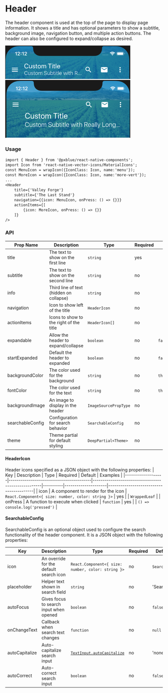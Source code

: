 # Header
The header component is used at the top of the page to display page information. It shows a title and has optional parameters to show a subtitle, background image, navigation button, and multiple action buttons. The header can also be configured to expand/collapse as desired.

<img width="400" alt="Collapsed header" src="./images/header_small.png">
<img width="400" alt="Expanded header" src="./images/header_large.png">

### Usage
```
import { Header } from '@pxblue/react-native-components';
import Icon from 'react-native-vector-icons/MaterialIcons';
const MenuIcon = wrapIcon({IconClass: Icon, name:'menu'});
const MoreIcon = wrapIcon({IconClass: Icon, name:'more-vert'});
...
<Header
    title={'Valley Forge'}
    subtitle={'The Last Stand'}
    navigation={{icon: MenuIcon, onPress: () => {}}}
    actionItems={[
        {icon: MoreIcon, onPress: () => {}}
    ]}
/>
```

### API
| Prop Name         | Description                             | Type                  | Required | Default                  | Examples                                   |
|-------------------|-----------------------------------------|-----------------------|----------|--------------------------|--------------------------------------------|
| title             | The text to show on the first line      | `string`              | yes      |                          | 'Hello World'                              |
| subtitle          | The text to show on the second line     | `string`              | no       |                          | 'Subtitle'                                 |
| info              | Third line of text (hidden on collapse) | `string`              | no       |                          | 'Hidden Text'                              |
| navigation        | Icon to show left of the title          | `HeaderIcon`          | no       |                          | `{icon: MenuIcon, onClick: () => {}}`      |
| actionItems       | Icons to show to the right of the title | `HeaderIcon[]`        | no       |                          |                                            |
| expandable        | Allow the header to expand/collapse     | `boolean`             | no       | `false`                  |                                            |
| startExpanded     | Default the header to expanded          | `boolean`             | no       | `false`                  |                                            |
| backgroundColor   | The color used for the background       | `string`              | no       | `theme.colors.primary`   | 'white', 'blue'                            |
| fontColor         | The color used for the text             | `string`              | no       | `theme.colors.onPrimary` | '#000000'                                  |
| backgroundImage   | An image to display in the header       | `ImageSourcePropType` | no       |                          | `require('../assets/background.jpg')`      |
| searchableConfig  | Configuration for search behavior       | `SearchableConfig`    | no       |                          | { placeholder: 'Search', autoFocus: true } |
| theme             | Theme partial for default styling       | `DeepPartial<Theme>`  | no       |                          | { colors: { text: 'green' } }              |

#### HeaderIcon
Header icons specified as a JSON object with the following properties:
| Key               | Description                             | Type                                               | Required | Default             | Examples                                |
|-------------------|-----------------------------------------|----------------------------------------------------|----------|---------------------|-----------------------------------------|
| icon              | A component to render for the icon      | `React.Component<{ size: number, color: string }>` | yes      |                     | `WrappedLeaf`                           |
| onPress           | A function to execute when clicked      | `function`                                         | yes      |                     | `() => console.log('pressed')`          |

#### SearchableConfig
SearchableConfig is an optional object used to configure the search functionality of the header component. It is a JSON object with the following properties:

| Key               | Description                             | Type                                               | Required | Default             | Examples                                |
|-------------------|-----------------------------------------|----------------------------------------------------|----------|---------------------|-----------------------------------------|
| icon              | An override for the default search icon | `React.Component<{ size: number, color: string }>` | no       | `SearchIcon`        | `WrappedLeaf`                           |
| placeholder       | Helper text shown in search field       | `string`                                           | no       | 'Search'            | 'Search by Device'                      |
| autoFocus         | Gives focus to search input when opened | `boolean`                                          | no       | `false`             |                                         |
| onChangeText      | Callback when search text changes       | `function`                                         | no       | `null`              | `() => console.log('pressed')`          |
| autoCapitalize    | Auto-capitalize search input            | [`TextInput.autoCapitalize`](shorturl.at/vzKR7)    | no       | 'none'              | 'words'                                 |
| autoCorrect       | Auto-correct search input               | `boolean`                                          | no       | `false`             |                                         |
